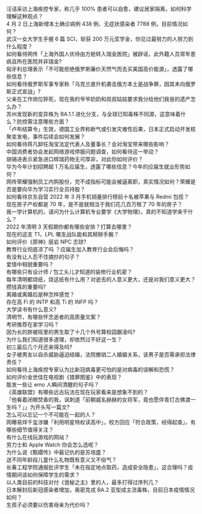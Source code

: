 汪诘采访上海疾控专家，称几乎 100% 患者可以自愈，建议居家隔离，如何科学理解这种观点？  
4 月 2 日上海新增本土确诊病例 438 例、无症状感染者 7788 例，目前情况如何？  
武汉一女大学生手握 6 篇 SCI，斩获 200 万元奖学金，你见过最努力的人努力到什么程度？  
如何看待网传「上海外国人优待由方舱转入瑞金医院」被辟谣，此外籍人员常年患病且所在医院并非瑞金?  
匈牙利总理表示「不可能拒绝俄罗斯廉价天然气而去买美国高价能源」，透露了哪些信息？  
如何看待俄罗斯军事专家称「乌克兰直升机袭击俄方本土是战争罪，因其未向俄罗斯正式宣战」?  
父亲在工作岗位猝死，现在我的爷爷奶奶和叔叔姑姑要求我分给他们我爸的遗产怎么办？  
苏州发现新的变异株为 BA.1.1 进化分支，与全球已知毒株不同源，这意味着什么？防控需注意哪些方面？  
「卢布结算令」生效，德国工业界称断气或引发灾难性后果，日本正式启动开发核聚变发电，事件后续会如何发展？  
如何看待蒋凡卸任淘宝法定代表人及董事长？会对淘宝带来哪些影响？  
中国消费者协会发起网络游戏停服问题调查，如何看待这一举动？  
胡锡进表示紧急进口辉瑞药物无可厚非，对此你如何评价？  
华为今年计划招聘超 1 万名应届生，透露了哪些信息？今年的应届生就业形势如何？  
网传荣耀强制员工内购股份，完不成指标可能会被逼离职，真实情况如何？荣耀是否是要向华为学习实行全员持股？  
如何看待京东自营 2022 年 3 月手机销量排行榜前十名被苹果与 Redmi 包揽？  
现在房子产权都是 70 年，是不是就相当于我们花几百万租了 70 年的房子？  
我一学计算机的，请问为什么计算机专业要学《大学物理》，真的不知道学来干什么？  
2022 年清明 3 天假期你都有哪些安排？打算去哪里？  
现在的这支 T1，LPL 哪支战队能和其掰掰手腕？  
如何评价《原神》层岩 NPC 志琼?  
教育行业彻底凉了吗 ？应届生加入教育行业会后悔吗？  
有没有让人忍不住摘抄的句子？  
爱情中相貌重要吗？  
有哪些只有设计师 / 包工头儿才知道的装修行业机密？  
每年清明都烧纸，烧这纸有什么用？对逝去的人意义更大，还是对我们意义更大？  
攒钱真的重要吗?  
离婚或离婚后是种怎样感觉？  
存在高 Fi 的 INTP 和高 Ti 的 INFP 吗？  
大学读书有什么意义?  
清明节，有哪些怀念逝者的高质量文案？  
考研推荐在家学习吗？  
因为长的胖被班里的男生取了十几个外号算校园霸凌吗?  
为什么我们知道很多道理，却依然过不好这一生？  
初三最后几个月还来得及吗?  
女子被男友以自杀威胁逼迫结婚，法院撤销二人婚姻关系，该男子是否需承担法律责任？  
如何看待上海疾控专家认为比新冠病毒更可怕的是对病毒的误解和恐慌？  
如何评价金世佳在电视剧《猎罪图鉴》中的表现？  
能发一些让 emo 人瞬间清醒的句子吗？  
《英雄联盟》有哪些远古玩法在现在玩家看来是想象不到的？  
「他看着闭眼焚香的我，讽刺道「前朝威名赫赫的女将军，竟也愿伴青灯古佛渡一生吗？」」为开头写一篇文?  
怎么可以忘记一个不可能在一起的人？  
网曝易烊千玺涉嫌「利用明星特权读高中」，校方回应「符合政策，经得起查」，有哪些细节值得关注？  
有什么在线玩游戏的网站？  
劳力士和 Apple Watch 你会怎么选呢？  
为什么说《甄嬛传》中最记仇的是苏培盛？  
送不同年龄段儿童什么礼物既有意义又不俗气？  
长春工程学院通报批评学生「未在指定地点取药，造成安全隐患」，这合理吗？疫情期间该如何保障学生的需求？  
以人类目前的科技对付《诡秘之主》里的人，最多打得过序列几？  
日本解封后新冠感染者增加，奥密克戎 BA.2 亚型成主流毒株，目前日本疫情情况如何？  
生孩子必须要以伤害母亲为代价吗？  
